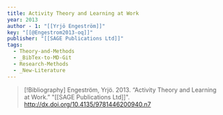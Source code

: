 ```yaml
---
title: Activity Theory and Learning at Work
year: 2013
author - 1: "[[Yrjö Engeström]]"
key: "[[@Engestrom2013-oq]]"
publisher: "[[SAGE Publications Ltd]]"
tags:
  - Theory-and-Methods
  - _BibTex-to-MD-Git
  - Research-Methods
  - _New-Literature
---
```


> [!Bibliography]
> Engeström, Yrjö. 2013. “Activity Theory and Learning at Work.” "[[SAGE Publications Ltd]]". http://dx.doi.org/10.4135/9781446200940.n7